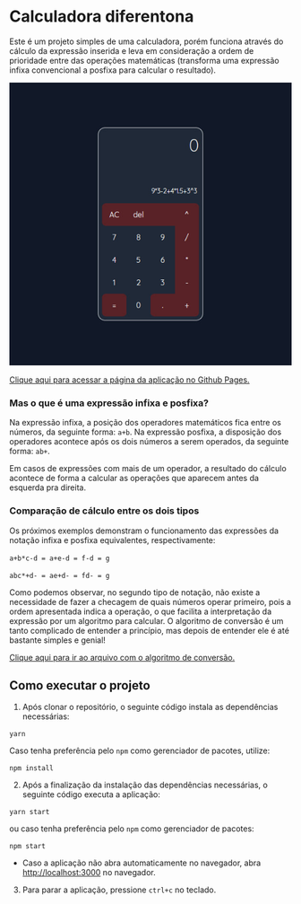 # Calculadora diferentona

Este é um projeto simples de uma calculadora, porém funciona através do cálculo da expressão inserida e leva em consideração a ordem de prioridade entre das operações matemáticas (transforma uma expressão infixa convencional a posfixa para calcular o resultado).

![Screenshot](screenshot.jpg)

[Clique aqui para acessar a página da aplicação no Github Pages.](https://hennanlewis.github.io/calculadora-diferenciada)

### Mas o que é uma expressão infixa e posfixa?

Na expressão infixa, a posição dos operadores matemáticos fica entre os números, da seguinte forma: `a+b`.
Na expressão posfixa, a disposição dos operadores acontece após os dois números a serem operados, da seguinte forma: `ab+`.

Em casos de expressões com mais de um operador, a resultado do cálculo acontece de forma a calcular as operações que aparecem antes da esquerda pra direita.

### Comparação de cálculo entre os dois tipos

Os próximos exemplos demonstram o funcionamento das expressões da notação infixa e posfixa equivalentes, respectivamente:

`a+b*c-d = a+e-d = f-d = g`

`abc*+d- = ae+d- = fd- = g `

Como podemos observar, no segundo tipo de notação, não existe a necessidade de fazer a checagem de quais números operar primeiro, pois a ordem apresentada indica a operação, o que facilita a interpretação da expressão por um algoritmo para calcular. O algoritmo de conversão é um tanto complicado de entender a princípio, mas depois de entender ele é até bastante simples e genial!

[Clique aqui para ir ao arquivo com o algoritmo de conversão.](src/utils/infixToPostfixFormat.ts)

## Como executar o projeto

1. Após clonar o repositório, o seguinte código instala as dependências necessárias:

```shell
yarn
```

Caso tenha preferência pelo `npm` como gerenciador de pacotes, utilize:

```shell
npm install
```

2. Após a finalização da instalação das dependências necessárias, o seguinte código executa a aplicação:

```shell
yarn start
```

ou caso tenha preferência pelo `npm` como gerenciador de pacotes:

```shell
npm start
```

- Caso a aplicação não abra automaticamente no navegador, abra [http://localhost:3000](http://localhost:3000) no navegador.

3. Para parar a aplicação, pressione `ctrl+c` no teclado.

